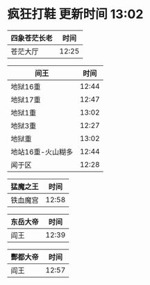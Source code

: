 # 疯狂打鞋 更新时间 13:02

| 四象苍茫长老   | 时间    |
|--------|-------|
| 苍茫大厅 | 12:25 |

| 间王   | 时间    |
|--------|-------|
| 地狱16重 | 12:44 |
| 地狱17重 | 12:47 |
| 地狱1重 | 13:02 |
| 地狱3重 | 12:27 |
| 地狱重 | 13:02 |
| 地站16重-火山糊多 | 12:44 |
| 闻于区 | 12:28 |

| 猛魔之王   | 时间    |
|--------|-------|
| 铁血魔宫 | 12:58 |

| 东岳大帝   | 时间    |
|--------|-------|
| 阎王 | 12:39 |

| 酆都大帝   | 时间    |
|--------|-------|
| 阎王 | 12:57 |